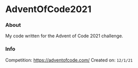 # AdventOfCode2021

### About

My code written for the Advent of Code 2021 challenge.

### Info

Competition: https://adventofcode.com/
Created on: `12/1/21`
